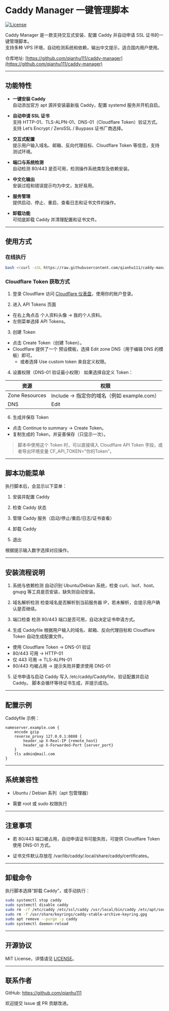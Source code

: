 # Caddy Manager 一键管理脚本

[![License](https://img.shields.io/badge/License-MIT-blue.svg)](LICENSE)

Caddy Manager 是一款支持交互式安装、配置 Caddy 并自动申请 SSL 证书的一键管理脚本。  
支持多种 VPS 环境，自动检测系统和依赖，输出中文提示，适合国内用户使用。

仓库地址: [https://github.com/qianhu111/caddy-manager](https://github.com/qianhu111/caddy-manager)

---

## 功能特性

- **一键安装 Caddy**  
  自动添加官方 apt 源并安装最新版 Caddy，配置 systemd 服务并开机自启。

- **自动申请 SSL 证书**  
  支持 HTTP-01、TLS-ALPN-01、DNS-01（Cloudflare Token）验证方式。  
  支持 Let’s Encrypt / ZeroSSL / Buypass 证书厂商选择。  

- **交互式配置**  
  提示用户输入域名、邮箱、反向代理目标、Cloudflare Token 等信息，支持测试环境。

- **端口与系统检测**  
  自动检测 80/443 是否可用，检测操作系统类型及依赖安装。

- **中文化输出**  
  安装过程和错误提示均为中文，友好易用。

- **服务管理**  
  提供启动、停止、重启、查看日志和证书文件的操作。

- **卸载功能**  
  可彻底卸载 Caddy 并清理配置和证书文件。

---

## 使用方式

### 在线执行

```bash
bash <(curl -sSL https://raw.githubusercontent.com/qianhu111/caddy-manager/main/caddy-manager.sh)
```

### Cloudflare Token 获取方式

1. 登录 Cloudflare
访问 [Cloudflare 仪表盘](https://dash.cloudflare.com)，使用你的账户登录。

2. 进入 API Tokens 页面
  * 在右上角点击 个人资料头像 → 我的个人资料。
  * 左侧菜单选择 API Tokens。

3. 创建 Token
  * 点击 Create Token（创建 Token）。
  * Cloudflare 提供了一个 预设模板，选择 Edit zone DNS（用于编辑 DNS 的模板）即可。
    * 或者选择 Use custom token 来自定义权限。

4. 设置权限（DNS-01 验证最小权限）
如果选择自定义 Token：

| 资源 | 权限 |
|---|---|
| Zone Resources | Include → 指定你的域名（例如 example.com） |
| DNS | Edit |

6. 生成并保存 Token
  * 点击 Continue to summary → Create Token。
  * 复制生成的 Token，并妥善保存（只显示一次）。
  > 脚本中使用这个 Token 时，可以直接填入 Cloudflare API Token 字段，或者导出环境变量 CF_API_TOKEN="你的Token"。

---

## 脚本功能菜单

执行脚本后，会显示以下菜单：

1. 安装并配置 Caddy

2. 检查 Caddy 状态

3. 管理 Caddy 服务（启动/停止/重启/日志/证书查看）

4. 卸载 Caddy

5. 退出

根据提示输入数字选择对应操作。

---

## 安装流程说明

1. 系统与依赖检测
  自动识别 Ubuntu/Debian 系统，检查 curl、lsof、host、gnupg 等工具是否安装，缺失则自动安装。

2. 域名解析检测
  检查域名是否解析到当前服务器 IP，若未解析，会提示用户确认是否继续。

3. 端口检查
  检测 80/443 端口是否可用，自动决定证书申请方式。

4. 生成 Caddyfile
  根据用户输入的域名、邮箱、反向代理目标和 Cloudflare Token 自动生成配置文件。
  * 使用 Cloudflare Token → DNS-01 验证
  * 80/443 可用 → HTTP-01
  * 仅 443 可用 → TLS-ALPN-01
  * 80/443 均被占用 → 提示失败并要求使用 DNS-01
5. 证书申请与启动 Caddy
  写入 /etc/caddy/Caddyfile，验证配置并启动 Caddy。
  脚本会循环等待证书生成，并提示成功。

---

## 配置示例

Caddyfile 示例：

```caddyfile
nameserver.example.com {
    encode gzip
    reverse_proxy 127.0.0.1:8888 {
        header_up X-Real-IP {remote_host}
        header_up X-Forwarded-Port {server_port}
    }
    tls admin@mail.com
}
```

---

## 系统兼容性

* Ubuntu / Debian 系列（apt 包管理器）

* 需要 root 或 sudo 权限执行

---

## 注意事项

* 若 80/443 端口被占用，自动申请证书可能失败，可提供 Cloudflare Token 使用 DNS-01 方式。

* 证书文件默认存放在 /var/lib/caddy/.local/share/caddy/certificates。

---

## 卸载命令

执行脚本选择“卸载 Caddy”，或手动执行：

```bash
sudo systemctl stop caddy
sudo systemctl disable caddy
sudo rm -rf /etc/caddy /etc/ssl/caddy /usr/local/bin/caddy /etc/apt/sources.list.d/caddy-stable.list
sudo rm -f /usr/share/keyrings/caddy-stable-archive-keyring.gpg
sudo apt remove --purge -y caddy
sudo systemctl daemon-reload
```

---

## 开源协议

MIT License，详情请见 [LICENSE](https://github.com/qianhu111/caddy-manager/blob/7dbbffa389c11f90feef9fc2c1e97469beb432c7/LICENSE)。

---

## 联系作者

GitHub: https://github.com/qianhu111

欢迎提交 Issue 或 PR 贡献改进。
